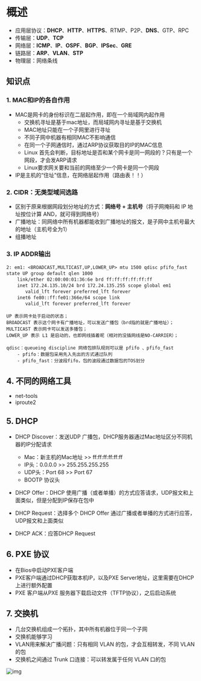 # 概述

- 应用层协议：**DHCP**、**HTTP**、**HTTPS**、RTMP、P2P、**DNS**、GTP、RPC
- 传输层：**UDP**、**TCP**
- 网络层：**ICMP**、**IP**、**OSPF**、**BGP**、**IPSec**、**GRE**
- 链路层：**ARP**、**VLAN**、**STP**
- 物理层：网络条线

## 知识点

### 1. MAC和IP的各自作用

- MAC是网卡的身份标识在二层起作用，即在一个局域网内起作用
  - 交换机寻址是基于mac地址，而局域网内寻址是基于交换机
  - MAC地址只能在一个子网里进行寻址
  - 不同子网中机器有相同MAC不影响通信
  - 在同一个子网通信时，通过ARP协议获取目的IP的MAC信息
  - Linux 首先会判断，目标地址是否和某个网卡是同一网段的？只有是一个网段，才会发ARP请求
  - Linux要求网关要和当前的网络至少一个网卡是同一个网段
- IP是主机的“住址”信息，在网络层起作用（路由表！！）



### 2. CIDR：无类型域间选路

- 区别于原来根据网段划分地址的方式：**网络号 + 主机号**（将子网掩码和 IP 地址按位计算 AND，就可得到网络号）
- 广播地址：同网络中所有机器都能收到广播地址的报文，是子网中主机号最大的地址（主机号全为1）
- 组播地址

### 3. IP ADDR输出

```shell
2: em1: <BROADCAST,MULTICAST,UP,LOWER_UP> mtu 1500 qdisc pfifo_fast state UP group default qlen 1000
    link/ether 02:00:00:01:36:6e brd ff:ff:ff:ff:ff:ff
    inet 172.24.135.10/24 brd 172.24.135.255 scope global em1
       valid_lft forever preferred_lft forever
    inet6 fe80::ff:fe01:366e/64 scope link 
       valid_lft forever preferred_lft forever
       
UP 表示网卡处于启动的状态；
BROADCAST 表示这个网卡有广播地址，可以发送广播包（brd指的就是广播地址）；
MULTICAST 表示网卡可以发送多播包；
LOWER_UP 表示 L1 是启动的，也即网线插着呢（相对的没插网线是NO-CARRIER）；

qdisc：queueing discipline 网络包排队规则可以是 pfifo 、pfifo_fast
	- pfifo：数据包采用先入先出的方式通过队列
	- pfifo_fast：分波段fifo，包的波段通过数据包的TOS划分
```

## 4. 不同的网络工具

- net-tools
- iproute2

## 5. DHCP

- DHCP Discover：发送UDP 广播包，DHCP服务器通过Mac地址区分不同机器的IP分配请求
  - Mac：新主机的Mac地址 >> ff:ff:ff:ff:ff:ff
  - IP头：0.0.0.0 >> 255.255.255.255
  - UDP头：Port 68 >> Port 67
  - BOOTP 协议头

- DHCP Offer：DHCP 使用广播（或者单播）的方式应答请求，UDP报文和上面类似，但是分配到IP保存在包中
- DHCP Request：选择多个 DHCP Offer 通过广播或者单播的方式进行应答，UDP报文和上面类似
- DHCP ACK：应答DHCP Request

## 6. PXE 协议

- 在Bios中启动PXE客户端
- PXE客户端通过DHCP获取本机IP，以及PXE Server地址，这里需要在DHCP上进行额外配置
- PXE 客户端从PXE 服务器下载启动文件（TFTP协议），之后启动系统

## 7. 交换机

- 几台交换机组成一个拓扑，其中所有机器位于同一个子网
- 交换机能够学习
- VLAN用来解决广播问题：只有相同 VLAN 的包，才会互相转发，不同 VLAN 的包
- 交换机之间通过 Trunk 口连接：可以转发属于任何 VLAN 口的包



![img](..\..\..\images\net\5c00f6e610f533d17fb4ad7decacc776.jpg)